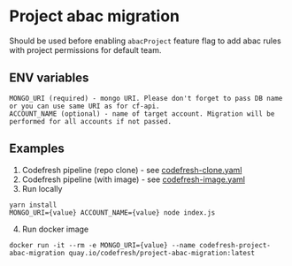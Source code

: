 # Project abac migration

Should be used before enabling `abacProject` feature flag to add abac rules with project permissions for default team.

## ENV variables
```
MONGO_URI (required) - mongo URI. Please don't forget to pass DB name or you can use same URI as for cf-api.
ACCOUNT_NAME (optional) - name of target account. Migration will be performed for all accounts if not passed.
```

## Examples

1. Codefresh pipeline (repo clone) - see [codefresh-clone.yaml](./codefresh-clone.yaml)
2. Codefresh pipeline (with image) - see [codefresh-image.yaml](./codefresh-image.yaml)
3. Run locally
```
yarn install
MONGO_URI={value} ACCOUNT_NAME={value} node index.js
```
4. Run docker image
```
docker run -it --rm -e MONGO_URI={value} --name codefresh-project-abac-migration quay.io/codefresh/project-abac-migration:latest
```

